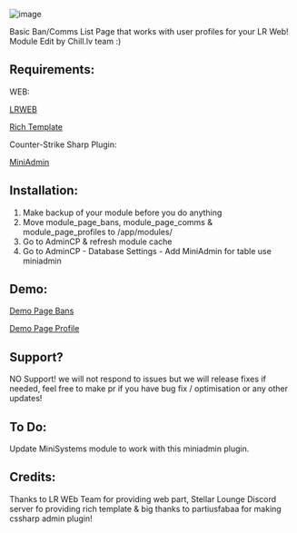 ![image](https://github.com/Chill-lv/lr-web-cs2-bans-mutes-module/assets/47292145/f60b898c-63ac-422d-aac6-d72f5731dd6c)


Basic Ban/Comms List Page that works with user profiles for your LR Web!  Module Edit by Chill.lv team :)


## Requirements:

WEB: 

[LRWEB](https://github.com/levelsranks/levels-ranks-web)

[Rich Template](https://discord.com/invite/sYKAk3GCbD)

Counter-Strike Sharp Plugin:

[MiniAdmin](https://github.com/partiusfabaa/cs2-MiniAdmin)


## Installation:

1. Make backup of your module before you do anything
2. Move module_page_bans, module_page_comms & module_page_profiles to /app/modules/
3. Go to AdminCP  & refresh module cache 
4. Go to AdminCP - Database Settings - Add MiniAdmin for table use miniadmin

## Demo:

[Demo Page Bans ](https://stats.chill.lv/bans/)

[Demo Page Profile ](https://stats.chill.lv/profiles/STEAM_1:0:2133916/0/)

## Support?

NO Support! we will not respond to issues but  we will release fixes if needed, feel free to make pr if you have bug fix / optimisation or any other updates!


## To Do:

Update MiniSystems module to work with this miniadmin plugin.


## Credits:

Thanks to LR WEb Team for providing web part, Stellar Lounge Discord server fo providing rich template & big thanks to partiusfabaa for making cssharp admin plugin!
